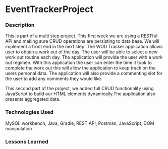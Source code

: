 # EventTrackerProject


### Description
This is part of a multi step project. This first week we are using a RESTful API and making sure CRUD operations are persisting to data base. We will implement a front end in the next step. The WOD Tracker application allows user to obtain a work out of the day. The user will be able to select a new work out routine each day. The application will provide the user with a work out regimen. With this application the user can enter the time it took to complete the work out this will allow the application to keep track on the users personal data. The application will also provide a commenting slot for the user to add any comments they would like. 

This second part of the project, we added full CRUD functionality using JavaScript to build our HTML elements dynamically.The application also presents aggregated data.

### Technologies Used
MySQL workbench, Java, Gradle, REST API, Postman, 
JavaScript, DOM manipulation
 
### Lessons Learned

